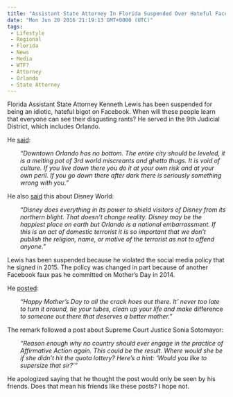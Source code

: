 ```yaml
---
title: "Assistant State Attorney In Florida Suspended Over Hateful Facebook Post"
date: "Mon Jun 20 2016 21:19:13 GMT+0000 (UTC)"
tags: 
 - Lifestyle
 - Regional
 - Florida
 - News
 - Media
 - WTF?
 - Attorney
 - Orlando
 - State Attorney
---
```

<p><!--OffDef--></p><p><!--Ads1--></p><p>Florida Assistant State Attorney Kenneth Lewis has been suspended for being an idiotic, hateful bigot on Facebook. When will these people learn that everyone can see their disgusting rants? He served in the 9th Judicial District, which includes Orlando.</p><p>He <a href="http://www.dailykos.com/stories/2016/6/18/1540166/-Florida-Assistant-State-Attorney-Kenneth-Lewis-Suspended-For-Offensive-Anti-Orlando-Facebook-Rant?detail=facebook" onclick="__gaTracker(&apos;send&apos;, &apos;event&apos;, &apos;outbound-article&apos;, &apos;http://www.dailykos.com/stories/2016/6/18/1540166/-Florida-Assistant-State-Attorney-Kenneth-Lewis-Suspended-For-Offensive-Anti-Orlando-Facebook-Rant?detail=facebook&apos;, &apos;said&apos;);" target="_blank">said</a>:</p><p style="padding-left: 30px;"><em>&#x201C;Downtown Orlando has no bottom. The entire city should be leveled, it is a melting pot of 3rd world miscreants and ghetto thugs. It is void of culture.&#xA0;If you live down there you do it at your own risk and at your own peril. If you go down there after dark there is seriously something wrong with you.&#x201D;</em></p><p>He also <a href="http://knightnews.com/2016/06/prosecutor-ken-lewis-suspended-over-offensive-orlando-facebook-posts/" onclick="__gaTracker(&apos;send&apos;, &apos;event&apos;, &apos;outbound-article&apos;, &apos;http://knightnews.com/2016/06/prosecutor-ken-lewis-suspended-over-offensive-orlando-facebook-posts/&apos;, &apos;said&apos;);" target="_blank">said</a> this about Disney World:</p><p style="padding-left: 30px;"><em>&#x201C;Disney does everything in its power to shield visitors of Disney from its northern blight. That doesn&#x2019;t change reality. Disney may be the happiest place on earth but Orlando is a national embarrassment. If this is an act of domestic terrorist it is so important that we don&#x2019;t publish the religion, name, or motive of the terrorist as not to offend anyone.&#x201D;</em></p><p>Lewis has been suspended because he violated the social media policy that he signed in 2015. The policy was changed in part because of another Facebook faux pas he committed on Mother&#x2019;s Day in 2014.</p><p>He <a href="http://www.nbcnews.com/storyline/orlando-nightclub-massacre/florida-official-kenneth-lewis-suspended-over-anti-orlando-facebook-post-n594966" onclick="__gaTracker(&apos;send&apos;, &apos;event&apos;, &apos;outbound-article&apos;, &apos;http://www.nbcnews.com/storyline/orlando-nightclub-massacre/florida-official-kenneth-lewis-suspended-over-anti-orlando-facebook-post-n594966&apos;, &apos;posted&apos;);">posted</a>:</p><p style="padding-left: 30px;"><em>&#x201C;Happy Mother&#x2019;s Day to all the crack hoes out there. It&#x2019; never too late to turn it around, tie your tubes, clean up your life and make </em>difference<em> to someone out there that deserves a better mother.&#x201D;</em></p><p><!--Ads2--></p><p>The remark&#xA0;followed a post about Supreme Court Justice Sonia Sotomayor:</p><p style="padding-left: 30px;"><em>&#x201C;Reason enough why no country should ever engage in the practice of Affirmative Action again. This could be the result. Where would she be if she didn&#x2019;t hit the quota lottery? Here&#x2019;s a hint: &#x2018;Would you like to supersize that sir?&apos;&#x201D;</em></p><p>He apologized saying that he thought the post would only be seen by his friends. Does that mean his friends like these posts? I hope not.</p>